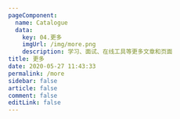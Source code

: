 ```yaml
---
pageComponent: 
  name: Catalogue
  data: 
    key: 04.更多
    imgUrl: /img/more.png
    description: 学习、面试、在线工具等更多文章和页面
title: 更多
date: 2020-05-27 11:43:33
permalink: /more
sidebar: false
article: false
comment: false
editLink: false
---
```

